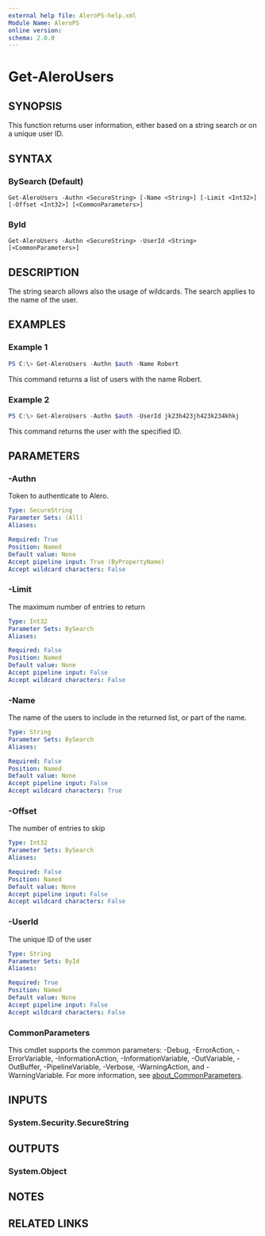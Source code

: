 ```yaml
---
external help file: AleroPS-help.xml
Module Name: AleroPS
online version:
schema: 2.0.0
---
```


# Get-AleroUsers

## SYNOPSIS
This function returns user information, either based on a string search or on a unique user ID.

## SYNTAX

### BySearch (Default)
```
Get-AleroUsers -Authn <SecureString> [-Name <String>] [-Limit <Int32>] [-Offset <Int32>] [<CommonParameters>]
```

### ById
```
Get-AleroUsers -Authn <SecureString> -UserId <String> [<CommonParameters>]
```

## DESCRIPTION
The string search allows also the usage of wildcards. The search applies to the name of the user.

## EXAMPLES

### Example 1
```powershell
PS C:\> Get-AleroUsers -Authn $auth -Name Robert
```

This command returns a list of users with the name Robert.

### Example 2
```powershell
PS C:\> Get-AleroUsers -Authn $auth -UserId jk23h423jh423k234khkj
```

This command returns the user with the specified ID.

## PARAMETERS

### -Authn
Token to authenticate to Alero.

```yaml
Type: SecureString
Parameter Sets: (All)
Aliases:

Required: True
Position: Named
Default value: None
Accept pipeline input: True (ByPropertyName)
Accept wildcard characters: False
```

### -Limit
The maximum number of entries to return

```yaml
Type: Int32
Parameter Sets: BySearch
Aliases:

Required: False
Position: Named
Default value: None
Accept pipeline input: False
Accept wildcard characters: False
```

### -Name
The name of the users to include in the returned list, or part of the name.

```yaml
Type: String
Parameter Sets: BySearch
Aliases:

Required: False
Position: Named
Default value: None
Accept pipeline input: False
Accept wildcard characters: True
```

### -Offset
The number of entries to skip

```yaml
Type: Int32
Parameter Sets: BySearch
Aliases:

Required: False
Position: Named
Default value: None
Accept pipeline input: False
Accept wildcard characters: False
```

### -UserId
The unique ID of the user

```yaml
Type: String
Parameter Sets: ById
Aliases:

Required: True
Position: Named
Default value: None
Accept pipeline input: False
Accept wildcard characters: False
```

### CommonParameters
This cmdlet supports the common parameters: -Debug, -ErrorAction, -ErrorVariable, -InformationAction, -InformationVariable, -OutVariable, -OutBuffer, -PipelineVariable, -Verbose, -WarningAction, and -WarningVariable. For more information, see [about_CommonParameters](http://go.microsoft.com/fwlink/?LinkID=113216).

## INPUTS

### System.Security.SecureString

## OUTPUTS

### System.Object
## NOTES

## RELATED LINKS
